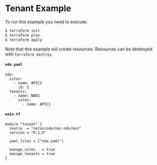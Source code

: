 <!-- BEGIN_TF_DOCS -->
# Tenant Example
To run this example you need to execute:
```bash
$ terraform init
$ terraform plan
$ terraform apply
```
Note that this example will create resources. Resources can be destroyed with `terraform destroy`.

#### `ndo.yaml`

```hcl
ndo:
  sites:
    - name: APIC1
      id: 1
  tenants:
    - name: NDO1
      sites:
        - name: APIC1
```

#### `main.tf`

```hcl
module "tenant" {
  source  = "netascode/nac-ndo/mso"
  version = "0.1.0"

  yaml_files = ["ndo.yaml"]

  manage_sites   = true
  manage_tenants = true
}
```
<!-- END_TF_DOCS -->